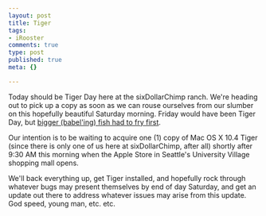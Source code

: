 ```yaml
--- 
layout: post
title: Tiger
tags: 
- iRooster
comments: true
type: post
published: true
meta: {}

---
```

Today should be Tiger Day here at the sixDollarChimp ranch. We're heading out to pick up a copy as soon as we can rouse ourselves from our slumber on this hopefully beautiful Saturday morning. Friday would have been Tiger Day, but <a href="http://hitchhikers.movies.go.com/">bigger (babel'ing) fish had to fry first</a>.

  Our intention is to be waiting to acquire one (1) copy of Mac OS X 10.4 Tiger (since there is only one of us here at sixDollarChimp, after all) shortly after 9:30 AM this morning when the Apple Store in Seattle's University Village shopping mall opens.

  We'll back everything up, get Tiger installed, and hopefully rock through whatever bugs may present themselves by end of day Saturday, and get an update out there to address whatever issues may arise from this update. God speed, young man, etc. etc.
